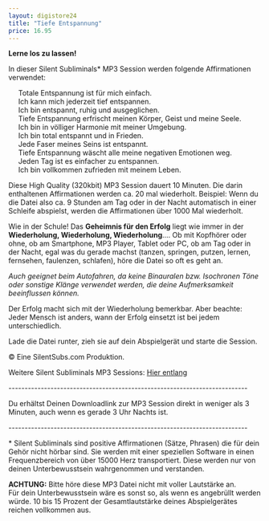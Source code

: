 ```yaml
---
layout: digistore24
title: "Tiefe Entspannung"
price: 16.95
---
```

<p><strong>Lerne los zu lassen!</strong></p>
<p>In dieser Silent Subliminals* MP3 Session werden folgende Affirmationen verwendet:</p>
<p>&#xA0;&#xA0;&#xA0;&#xA0; Totale Entspannung ist f&#xFC;r mich einfach.<br>&#xA0;&#xA0;&#xA0;&#xA0; Ich kann mich jederzeit tief entspannen.<br>&#xA0;&#xA0;&#xA0;&#xA0; Ich bin entspannt, ruhig und ausgeglichen.<br>&#xA0;&#xA0;&#xA0;&#xA0; Tiefe Entspannung erfrischt meinen K&#xF6;rper, Geist und meine Seele.<br>&#xA0;&#xA0;&#xA0;&#xA0; Ich bin in v&#xF6;lliger Harmonie mit meiner Umgebung.<br>&#xA0;&#xA0;&#xA0;&#xA0; Ich bin total entspannt und in Frieden.<br>&#xA0;&#xA0;&#xA0;&#xA0; Jede Faser meines Seins ist entspannt.<br>&#xA0;&#xA0;&#xA0;&#xA0; Tiefe Entspannung w&#xE4;scht alle meine negativen Emotionen weg.<br>&#xA0;&#xA0;&#xA0;&#xA0; Jeden Tag ist es einfacher zu entspannen.<br>&#xA0;&#xA0;&#xA0;&#xA0; Ich bin vollkommen zufrieden mit meinem Leben.</p>
<p>Diese High Quality (320kbit) MP3 Session dauert 10 Minuten. Die darin enthaltenen Affirmationen werden ca. 20 mal wiederholt. Beispiel: Wenn du die Datei also ca. 9 Stunden am Tag oder in der Nacht automatisch in einer Schleife abspielst, werden die Affirmationen &#xFC;ber 1000 Mal wiederholt.</p>
<p>Wie in der Schule! Das <strong>Geheimnis f&#xFC;r den Erfolg</strong> liegt wie immer in der <strong>Wiederholung, Wiederholung, Wiederholung</strong>.... Ob mit Kopfh&#xF6;rer oder ohne, ob am Smartphone, MP3 Player, Tablet oder PC, ob am Tag oder in der Nacht, egal was du gerade machst (tanzen, springen, putzen, lernen, fernsehen, faulenzen, schlafen), h&#xF6;re die Datei so oft es geht an.</p>
<p><em>Auch geeignet beim Autofahren, da keine Binauralen bzw. Isochronen T&#xF6;ne oder sonstige Kl&#xE4;nge verwendet werden, die deine Aufmerksamkeit beeinflussen k&#xF6;nnen.</em></p>
<p>Der Erfolg macht sich mit der Wiederholung bemerkbar. Aber beachte: Jeder Mensch ist anders, wann der Erfolg einsetzt ist bei jedem unterschiedlich.</p>
<p>Lade die Datei runter, zieh sie auf dein Abspielger&#xE4;t und starte die Session.</p>
<p>&#xA9; Eine SilentSubs.com Produktion.</p>
<p>Weitere Silent Subliminals MP3 Sessions: <a href="http://silentsubs.com" target="_blank">Hier entlang</a></p>
<p>--------------------------------------------------------------------------</p>
<p>Du erh&#xE4;ltst Deinen Downloadlink zur MP3 Session direkt in weniger als 3 Minuten, auch wenn es gerade 3 Uhr Nachts ist.</p>
<p>--------------------------------------------------------------------------</p>
<p>* Silent Subliminals sind positive Affirmationen (S&#xE4;tze, Phrasen) die f&#xFC;r dein Geh&#xF6;r nicht h&#xF6;rbar sind. Sie werden mit einer speziellen Software in einen Frequenzbereich von &#xFC;ber 15000 Herz transportiert. Diese werden nur von deinen Unterbewusstsein wahrgenommen und verstanden.</p>
<p><strong>ACHTUNG:</strong> Bitte h&#xF6;re diese MP3 Datei nicht mit voller Lautst&#xE4;rke an. <br>F&#xFC;r dein Unterbewusstsein w&#xE4;re es sonst so, als wenn es angebr&#xFC;llt werden w&#xFC;rde. 10 bis 15 Prozent der Gesamtlautst&#xE4;rke deines Abspielger&#xE4;tes reichen vollkommen aus.&#xA0;</p>